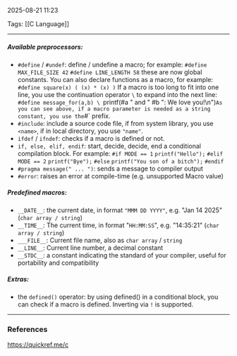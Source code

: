 2025-08-21 11:23

Tags: [[C Language]]

------------------------------------------------
##### Available preprocessors:

- `#define` / `#undef`:
	define / undefine a macro; for example:
	`#define MAX_FILE_SIZE 42`
	`#define LINE_LENGTH 58` 
	these are now global constants.
	You can also declare functions as a macro, for example:
	`#define square(x) ( (x) * (x) )`
	If a macro is too long to fit into one line, you use the continuation operator `\` to expand into the next line:
	`#define message_for(a,b) \
		`printf(#a " and " #b ": We love you!\n")`
	As you can see above, if a macro parameter is needed as a string constant, you use the `#` prefix.
- `#include`:
	include a source code file, if from system library, you use `<name>`, if in local directory, you use `"name"`. 
- `ifdef` / `ifndef`:
	checks if a macro is defined or not.
- `if, else, elif, endif`:
	start, decide, decide, end a conditional compilation block. For example:
	`#if MODE == 1`
		`printf("Hello");`
	`#elif MODE == 2`
		`printf("Bye");`
	`#else` 
		`printf("You son of a bitch");`
	`#endif`
- `#pragma message(" ... ")`:
	sends a message to compiler output
- `#error`:
	raises an error at compile-time (e.g. unsupported Macro value)

##### Predefined macros:

- `__DATE__`:
	the current date, in format `"MMM DD YYYY"`, e.g. "Jan 14 2025" (`char array / string`)
- `__TIME__`:
	The current time, in format "`HH:MM:SS`", e.g. "14:35:21" (`char array / string`) 
- `___FILE__`:
	Current file name, also as `char array` / `string`
- `__LINE__`:
	Current line number, a decimal constant
- `__STDC__`:
	a constant indicating the standard of your compiler, useful for portability and compatibility

##### Extras:
- the `defined()` operator: 
	by using defined() in a conditional block, you can check if a macro is defined. Inverting via `!` is supported.





------------------------------------------------------
### References
https://quickref.me/c